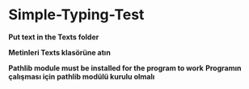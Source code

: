 # Simple-Typing-Test

**Put text in the __Texts__ folder** 

**Metinleri __Texts__ klasörüne atın**

__Pathlib module must be installed for the program to work__
__Programın çalışması için pathlib modülü kurulu olmalı__
